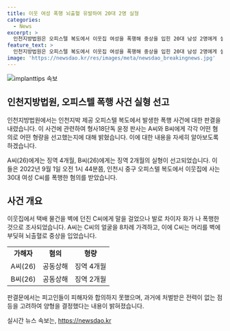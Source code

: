 ```yaml
---
title: 이웃 여성 폭행 뇌출혈 유발하여 20대 2명 실형
categories:
  - News
excerpt: >
  인천지방법원은 오피스텔 복도에서 이웃집 여성을 폭행해 중상을 입힌 20대 남성 2명에게 실형을 선고했다. A씨(26)에게는 징역 4개월, B씨(26)에게는 징역 2개월을 선고했으며, 두 사람은 이웃으로부터 조용히 해달라는 부탁에 발로 차이자 폭행을 가했다. 피해자는 뇌출혈로 6주간의 치료를 받았으며, 법원은 피고인이 반성하고 있으나 피해자와 합의하지 못한 점, 전과가 없는 점을 고려했다.
feature_text: >
  인천지방법원은 오피스텔 복도에서 이웃집 여성을 폭행해 중상을 입힌 20대 남성 2명에게 실형을 선고했다. A씨(26)에게는 징역 4개월, B씨(26)에게는 징역 2개월을 선고했으며, 두 사람은 이웃으로부터 조용히 해달라는 부탁에 발로 차이자 폭행을 가했다. 피해자는 뇌출혈로 6주간의 치료를 받았으며, 법원은 피고인이 반성하고 있으나 피해자와 합의하지 못한 점, 전과가 없는 점을 고려했다.
image: 'https://newsdao.kr/res/images/meta/newsdao_breakingnews.jpg'
---
```


<p><img src="https://newsdao.kr/res/images/meta/newsdao_breakingnews.jpg" alt="implanttips 속보" /></p>

<h2 data-ke-size="size26">인천지방법원, 오피스텔 폭행 사건 실형 선고</h2>

<p>인천지방법원에서는 인천지박 제공 오피스텔 복도에서 발생한 폭행 사건에 대한 판결을 내렸습니다. 이 사건에 관련하여 형사18단독 윤정 판사는 A씨와 B씨에게 각각 어떤 혐의로 어떤 형량을 선고했는지에 대해 밝혔습니다. 이에 대한 내용을 자세히 알아보도록 하겠습니다.</p>

<p data-ke-size="size16">A씨(26)에게는 징역 4개월, B씨(26)에게는 징역 2개월의 실형이 선고되었습니다. 이들은 2022년 9월 1일 오전 1시 44분쯤, 인천시 중구 오피스텔 복도에서 이웃집에 사는 30대 여성 C씨를 폭행한 혐의를 받았습니다.</p>

<h2 data-ke-size="size26">사건 개요</h2>

<p>이웃집에서 택배 물건을 벽에 던진 C씨에게 말을 걸었으나 발로 차이자 화가 나 폭행한 것으로 조사되었습니다. A씨는 C씨의 얼굴을 8차례 가격하고, 이에 C씨는 머리를 벽에 부딪혀 뇌출혈로 중상을 입었습니다.</p>

<table>
    <tr>
        <td style="text-align: center; height: 17px;"><b>가해자</b></td>
        <td style="text-align: center; height: 17px;"><b>혐의</b></td>
        <td style="text-align: center; height: 17px;"><b>형량</b></td>
    </tr>
    <tr>
        <td style="text-align: center; height: 17px;">A씨(26)</td>
        <td style="text-align: center; height: 17px;">공동상해</td>
        <td style="text-align: center; height: 17px;">징역 4개월</td>
    </tr>
    <tr>
        <td style="text-align: center; height: 17px;">B씨(26)</td>
        <td style="text-align: center; height: 17px;">공동상해</td>
        <td style="text-align: center; height: 17px;">징역 2개월</td>
    </tr>
</table>

<p data-ke-size="size16">판결문에서는 피고인들이 피해자와 합의하지 못했으며, 과거에 처벌받은 전력이 없는 점 등을 고려하여 양형을 결정했다는 내용이 밝혀졌습니다.</p>
실시간 뉴스 속보는, <a href="https://newsdao.kr" rel="dofollow">https://newsdao.kr</a>


